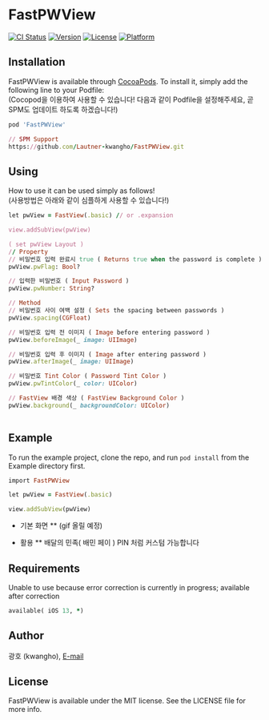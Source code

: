 # FastPWView

[![CI Status](https://img.shields.io/travis/wooree2716@khcu.ac.kr/FastPWView.svg?style=flat)](https://travis-ci.org/wooree2716@khcu.ac.kr/FastPWView)
[![Version](https://img.shields.io/cocoapods/v/FastPWView.svg?style=flat)](https://cocoapods.org/pods/FastPWView)
[![License](https://img.shields.io/cocoapods/l/FastPWView.svg?style=flat)](https://cocoapods.org/pods/FastPWView)
[![Platform](https://img.shields.io/cocoapods/p/FastPWView.svg?style=flat)](https://cocoapods.org/pods/FastPWView)

## Installation

FastPWView is available through [CocoaPods](https://cocoapods.org). To install
it, simply add the following line to your Podfile:
<br/>(Cocopod을 이용하여 사용할 수 있습니다! 다음과 같이 Podfile을 설정해주세요, 곧 SPM도 업데이트 하도록 하겠습니다!)

```ruby
pod 'FastPWView'
```

```ruby
// SPM Support 
https://github.com/Lautner-kwangho/FastPWView.git
```


## Using

How to use it can be used simply as follows!
<br/>(사용방법은 아래와 같이 심플하게 사용할 수 있습니다!)
```ruby
let pwView = FastView(.basic) // or .expansion

view.addSubView(pwView)

( set pwView Layout )
// Property
// 비밀번호 입력 완료시 true ( Returns true when the password is complete )
pwView.pwFlag: Bool?

// 입력한 비밀번호 ( Input Password )
pwView.pwNumber: String?

// Method
// 비밀번호 사이 여백 설정 ( Sets the spacing between passwords )
pwView.spacing(CGFloat)

// 비밀번호 입력 전 이미지 ( Image before entering password )
pwView.beforeImage(_ image: UIImage)

// 비밀번호 입력 후 이미지 ( Image after entering password )
pwView.afterImage(_ image: UIImage)

// 비밀번호 Tint Color ( Password Tint Color )
pwView.pwTintColor(_ color: UIColor)

// FastView 배경 색상 ( FastView Background Color )
pwView.background(_ backgroundColor: UIColor)
 
```


## Example

To run the example project, clone the repo, and run `pod install` from the Example directory first.
```ruby
import FastPWView

let pwView = FastView(.basic)

view.addSubView(pwView)
```
- 기본 화면
** (gif 올릴 예정)

- 활용
** 배달의 민족( 배민 페이 ) PIN 처럼 커스텀 가능합니다 

## Requirements

Unable to use because error correction is currently in progress; available after correction
<br/>
```ruby
available( iOS 13, *)
```


## Author

광호 (kwangho), [E-mail](wooree2716@gmail.com)


## License

FastPWView is available under the MIT license. See the LICENSE file for more info.
